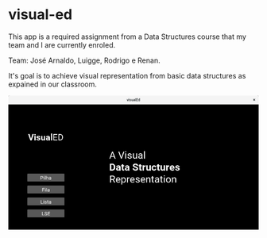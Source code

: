 # visual-ed

This app is a required assignment from a Data Structures course that my team and I are currently enroled.

Team: José Arnaldo, Luigge, Rodrigo e Renan.

It's goal is to achieve visual representation from basic data structures as expained in our classroom.

![Screenshot](/mainscreen.png)
